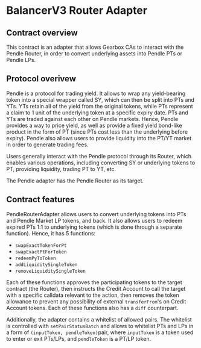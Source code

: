 # BalancerV3 Router Adapter

## Contract overview

This contract is an adapter that allows Gearbox CAs to interact with the Pendle Router, in order to convert underlying assets into Pendle PTs or Pendle LPs.

## Protocol overivew

Pendle is a protocol for trading yield. It allows to wrap any yield-bearing token into a special wrapper called SY, which can then be split into PTs and YTs. YTs retain all of the yield from the original tokens, while PTs represent a claim to 1 unit of the underlying token at a specific expiry date. PTs and YTs are traded against each other on Pendle markets. Hence, Pendle provides a way to price yield, as well as provide a fixed yield bond-like product in the form of PT (since PTs cost less than the underlying before expiry). Pendle also allows users to provide liquidity into the PT/YT market in order to generate trading fees.

Users generally interact with the Pendle protocol through its Router, which enables various operations, including converting SY or underlying tokens to PT, providing liquidity, trading PT to YT, etc.

The Pendle adapter has the Pendle Router as its target.

## Contract features

PendleRouterAdapter allows users to convert underlying tokens into PTs and Pendle Market LP tokens, and back. It also allows users to redeem expired PTs 1:1 to underlying tokens (which is done through a separate function). Hence, it has 5 functions:

- `swapExactTokenForPt`
- `swapExactPtForToken`
- `redeemPyToToken`
- `addLiquiditySingleToken`
- `removeLiquiditySingleToken`

Each of these functions approves the participating tokens to the target contract (the Router), then instructs the Credit Account to call the target with a specific calldata relevant to the action, then removes the token allowance to prevent any possibility of external `transferFrom`'s on Credit Account tokens. Each of these functions also has a `diff` counterpart.

Additionally, the adapter contains a whitelist of allowed pairs. The whitelist is controlled with `setPairStatusBatch` and allows to whitelist PTs and LPs in a form of `(inputToken, pendleToken)`pair, where `inputToken` is a token used to enter or exit PTs/LPs, and `pendleToken` is a PT/LP token.
